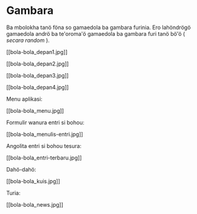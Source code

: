 # Gambara

Ba mbolokha tanö föna so gamaedola ba gambara furinia. Ero lahöndrögö gamaedola andrö ba te'oroma'ö gamaedola ba gambara furi tanö bö'ö ( _secara random_ ).

[[bola-bola_depan1.jpg]]

[[bola-bola_depan2.jpg]]

[[bola-bola_depan3.jpg]]

[[bola-bola_depan4.jpg]]

Menu aplikasi:

[[bola-bola_menu.jpg]]

Formulir wanura entri si bohou:

[[bola-bola_menulis-entri.jpg]]

Angolita entri si bohou tesura:

[[bola-bola_entri-terbaru.jpg]]

Dahö-dahö:

[[bola-bola_kuis.jpg]]

Turia:

[[bola-bola_news.jpg]]


